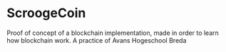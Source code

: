 # ScroogeCoin

Proof of concept of a blockchain implementation, made in order to learn how blockchain work. A practice of Avans Hogeschool Breda

